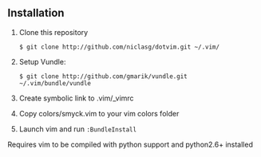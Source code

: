 ## Installation
1. Clone this repository

     ```
     $ git clone http://github.com/niclasg/dotvim.git ~/.vim/
     ```

2. Setup Vundle:

     ```
     $ git clone http://github.com/gmarik/vundle.git ~/.vim/bundle/vundle
     ```

3. Create symbolic link to .vim/_vimrc

4. Copy colors/smyck.vim to your vim colors folder

5. Launch vim and run `:BundleInstall`

Requires vim to be compiled with python support and python2.6+ installed
